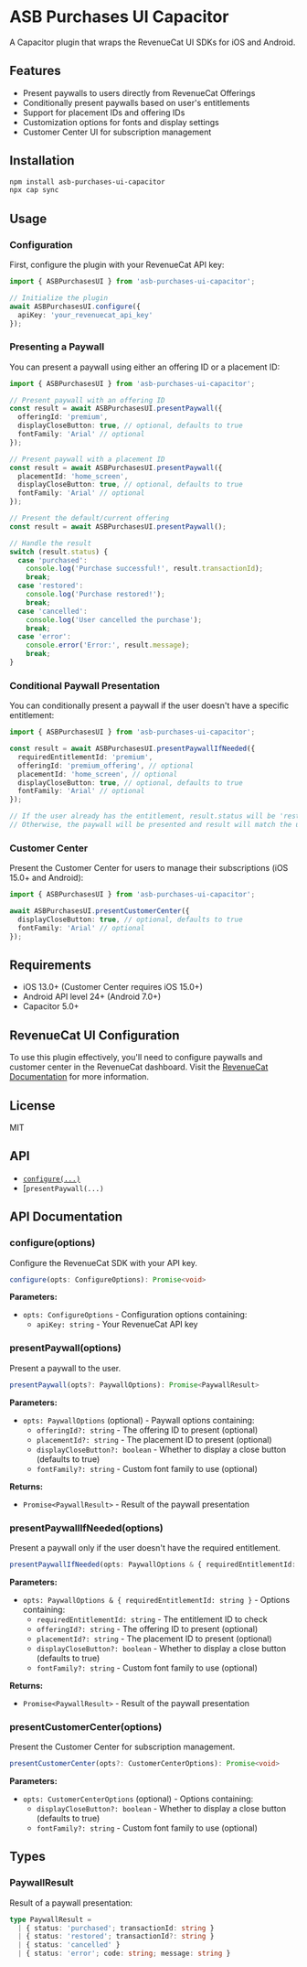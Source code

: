 # ASB Purchases UI Capacitor

A Capacitor plugin that wraps the RevenueCat UI SDKs for iOS and Android.

## Features

- Present paywalls to users directly from RevenueCat Offerings
- Conditionally present paywalls based on user's entitlements 
- Support for placement IDs and offering IDs
- Customization options for fonts and display settings
- Customer Center UI for subscription management

## Installation

```bash
npm install asb-purchases-ui-capacitor
npx cap sync
```

## Usage

### Configuration

First, configure the plugin with your RevenueCat API key:

```typescript
import { ASBPurchasesUI } from 'asb-purchases-ui-capacitor';

// Initialize the plugin
await ASBPurchasesUI.configure({
  apiKey: 'your_revenuecat_api_key'
});
```

### Presenting a Paywall

You can present a paywall using either an offering ID or a placement ID:

```typescript
import { ASBPurchasesUI } from 'asb-purchases-ui-capacitor';

// Present paywall with an offering ID
const result = await ASBPurchasesUI.presentPaywall({
  offeringId: 'premium',
  displayCloseButton: true, // optional, defaults to true
  fontFamily: 'Arial' // optional
});

// Present paywall with a placement ID
const result = await ASBPurchasesUI.presentPaywall({
  placementId: 'home_screen',
  displayCloseButton: true, // optional, defaults to true
  fontFamily: 'Arial' // optional
});

// Present the default/current offering
const result = await ASBPurchasesUI.presentPaywall();

// Handle the result
switch (result.status) {
  case 'purchased':
    console.log('Purchase successful!', result.transactionId);
    break;
  case 'restored':
    console.log('Purchase restored!');
    break;
  case 'cancelled':
    console.log('User cancelled the purchase');
    break;
  case 'error':
    console.error('Error:', result.message);
    break;
}
```

### Conditional Paywall Presentation

You can conditionally present a paywall if the user doesn't have a specific entitlement:

```typescript
import { ASBPurchasesUI } from 'asb-purchases-ui-capacitor';

const result = await ASBPurchasesUI.presentPaywallIfNeeded({
  requiredEntitlementId: 'premium',
  offeringId: 'premium_offering', // optional
  placementId: 'home_screen', // optional
  displayCloseButton: true, // optional, defaults to true
  fontFamily: 'Arial' // optional
});

// If the user already has the entitlement, result.status will be 'restored'
// Otherwise, the paywall will be presented and result will match the user's action
```

### Customer Center

Present the Customer Center for users to manage their subscriptions (iOS 15.0+ and Android):

```typescript
import { ASBPurchasesUI } from 'asb-purchases-ui-capacitor';

await ASBPurchasesUI.presentCustomerCenter({
  displayCloseButton: true, // optional, defaults to true
  fontFamily: 'Arial' // optional
});
```

## Requirements

- iOS 13.0+ (Customer Center requires iOS 15.0+)
- Android API level 24+ (Android 7.0+)
- Capacitor 5.0+

## RevenueCat UI Configuration

To use this plugin effectively, you'll need to configure paywalls and customer center in the RevenueCat dashboard. Visit the [RevenueCat Documentation](https://www.revenuecat.com/docs/tools/paywalls) for more information.

## License

MIT

## API

<docgen-index>

* [`configure(...)`](#configure)
* [`presentPaywall(...)`

</docgen-index>

## API Documentation

### configure(options)

Configure the RevenueCat SDK with your API key.

```typescript
configure(opts: ConfigureOptions): Promise<void>
```

**Parameters:**
- `opts: ConfigureOptions` - Configuration options containing:
  - `apiKey: string` - Your RevenueCat API key

### presentPaywall(options)

Present a paywall to the user.

```typescript
presentPaywall(opts?: PaywallOptions): Promise<PaywallResult>
```

**Parameters:**
- `opts: PaywallOptions` (optional) - Paywall options containing:
  - `offeringId?: string` - The offering ID to present (optional)
  - `placementId?: string` - The placement ID to present (optional)
  - `displayCloseButton?: boolean` - Whether to display a close button (defaults to true)
  - `fontFamily?: string` - Custom font family to use (optional)

**Returns:**
- `Promise<PaywallResult>` - Result of the paywall presentation

### presentPaywallIfNeeded(options)

Present a paywall only if the user doesn't have the required entitlement.

```typescript
presentPaywallIfNeeded(opts: PaywallOptions & { requiredEntitlementId: string }): Promise<PaywallResult>
```

**Parameters:**
- `opts: PaywallOptions & { requiredEntitlementId: string }` - Options containing:
  - `requiredEntitlementId: string` - The entitlement ID to check
  - `offeringId?: string` - The offering ID to present (optional)
  - `placementId?: string` - The placement ID to present (optional)
  - `displayCloseButton?: boolean` - Whether to display a close button (defaults to true)
  - `fontFamily?: string` - Custom font family to use (optional)

**Returns:**
- `Promise<PaywallResult>` - Result of the paywall presentation

### presentCustomerCenter(options)

Present the Customer Center for subscription management.

```typescript
presentCustomerCenter(opts?: CustomerCenterOptions): Promise<void>
```

**Parameters:**
- `opts: CustomerCenterOptions` (optional) - Options containing:
  - `displayCloseButton?: boolean` - Whether to display a close button (defaults to true)
  - `fontFamily?: string` - Custom font family to use (optional)

## Types

### PaywallResult

Result of a paywall presentation:

```typescript
type PaywallResult =
  | { status: 'purchased'; transactionId: string }
  | { status: 'restored'; transactionId?: string }
  | { status: 'cancelled' }
  | { status: 'error'; code: string; message: string }
```